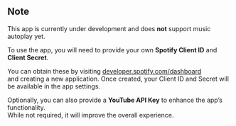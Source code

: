 ## Note

This app is currently under development and does **not** support music autoplay yet.

To use the app, you will need to provide your own **Spotify Client ID** and **Client Secret**.

You can obtain these by visiting [developer.spotify.com/dashboard](https://developer.spotify.com/dashboard)  
and creating a new application. Once created, your Client ID and Secret will be available in the app settings.

Optionally, you can also provide a **YouTube API Key** to enhance the app’s functionality.  
While not required, it will improve the overall experience.
